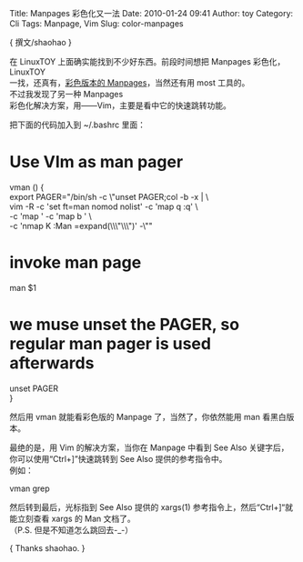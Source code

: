 Title: Manpages 彩色化又一法
Date: 2010-01-24 09:41
Author: toy
Category: Cli
Tags: Manpage, Vim
Slug: color-manpages

{ 撰文/shaohao }

在 LinuxTOY 上面确实能找到不少好东西。前段时间想把 Manpages
彩色化，LinuxTOY  
一找，还真有，[彩色版本的
Manpages](http://linuxtoy.org/archives/colored-manpages.html)，当然还有用
most 工具的。  
不过我发现了另一种 Manpages  
彩色化解决方案，用——Vim，主要是看中它的快速跳转功能。

把下面的代码加入到 ~/.bashrc 里面：

# Use VIm as man pager  
vman () {  
export PAGER="/bin/sh -c \\"unset PAGER;col -b -x | \\  
vim -R -c 'set ft=man nomod nolist' -c 'map q :q' \\  
-c 'map ' -c 'map b ' \\  
-c 'nmap K :Man =expand(\\\\\\"\\\\\\")' -\\""

# invoke man page  
man $1

# we muse unset the PAGER, so regular man pager is used afterwards  
unset PAGER  
}

然后用 vman 就能看彩色版的 Manpage 了，当然了，你依然能用 man
看黑白版本。

最绝的是，用 Vim 的解决方案，当你在 Manpage 中看到 See Also
关键字后，你可以使用“Ctrl+]”快速跳转到 See Also 提供的参考指令中。  
例如：

vman grep

然后转到最后，光标指到 See Also 提供的 xargs(1)
参考指令上，然后“Ctrl+]“就能立刻查看 xargs 的 Man 文档了。  
（P.S. 但是不知道怎么跳回去-\_-）

{ Thanks shaohao. }
